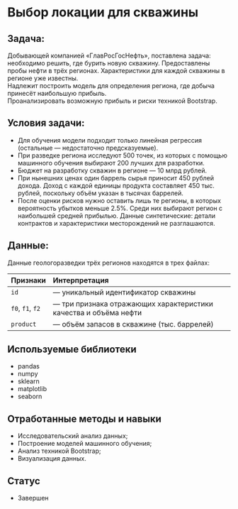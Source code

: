 # Выбор локации для скважины
## Задача:
Добывающей компанией «ГлавРосГосНефть», поставлена задача: необходимо решить, где бурить новую скважину.
Предоставлены пробы нефти в трёх регионах. Характеристики для каждой скважины в регионе уже известны. \
Надлежит построить модель для определения региона, где добыча принесёт наибольшую прибыль. \
Проанализировать возможную прибыль и риски техникой Bootstrap.

## Условия задачи:
* Для обучения модели подходит только линейная регрессия (остальные — недостаточно предсказуемые).
* При разведке региона исследуют 500 точек, из которых с помощью машинного обучения выбирают 200 лучших для разработки.
* Бюджет на разработку скважин в регионе — 10 млрд рублей.
* При нынешних ценах один баррель сырья приносит 450 рублей дохода. Доход с каждой единицы продукта составляет 450 тыс. рублей, поскольку объём указан в тысячах баррелей.
* После оценки рисков нужно оставить лишь те регионы, в которых вероятность убытков меньше 2.5%. Среди них выбирают регион с наибольшей средней прибылью.
Данные синтетические: детали контрактов и характеристики месторождений не разглашаются.

## Данные:
Данные геологоразведки трёх регионов находятся в  трех файлах: 

|Признаки|Интерпретация|
|:--- |:----------- |
|`id`| — уникальный идентификатор скважины|
|`f0`, `f1`, `f2`| — три признака отражающих характеристики качества и объёма нефти|
|`product`| — объём запасов в скважине (тыс. баррелей)|

## Используемые библиотеки
* pandas
* numpy
* sklearn
* matplotlib
* seaborn

## Отработанные методы и навыки
* Исследовательский анализ данных;
* Построение моделей машинного обучения;
* Анализ техникой Bootstrap;
* Визуализация данных.
## Статус
* Завершен
